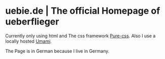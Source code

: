 # uebie.de | The official Homepage of ueberflieger
Currently only using html and The css framework [Pure-css](https://purecss.io/). Also I use a locally hosted [Umami](https://umami.is).

The Page is in German because I live in Germany.